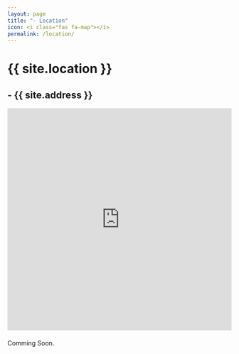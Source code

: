 ```yaml
---
layout: page
title: "- Location"
icon: <i class="fas fa-map"></i>
permalink: /location/
---
```

# {{ site.location }}
## - {{ site.address }}
<iframe src="https://www.google.com/maps/embed?pb=!1m18!1m12!1m3!1d1606.3585117474738!2d127.3440439635228!3d36.36763261757487!2m3!1f0!2f0!3f0!3m2!1i1024!2i768!4f13.1!3m3!1m2!1s0x35654ba17aa0db65%3A0x8b0fc59c361a5666!2zRGFlamVvbiwgR3VuZy1kb25nLCDstqnrgqjrjIDtlZnqtZAg6rO16rO864yA7ZWZMe2YuOq0gA!5e0!3m2!1sen!2skr!4v1536292652133" width="100%" height="500" frameborder="0" style="border:0" allowfullscreen></iframe>
  ㅤㅤㅤ
       &nbsp;
       &nbsp;

<div class="alert alert-info" role="alert">
  Comming Soon.
</div>
